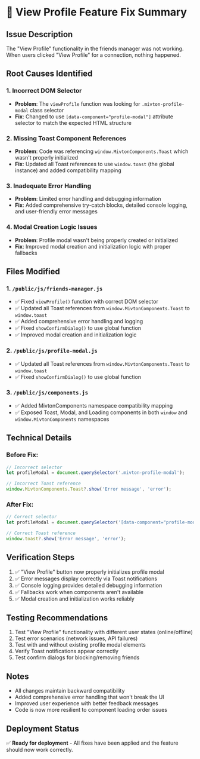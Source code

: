 # 🔧 View Profile Feature Fix Summary

## Issue Description
The "View Profile" functionality in the friends manager was not working. When users clicked "View Profile" for a connection, nothing happened.

## Root Causes Identified

### 1. **Incorrect DOM Selector**
- **Problem**: The `viewProfile` function was looking for `.mivton-profile-modal` class selector
- **Fix**: Changed to use `[data-component="profile-modal"]` attribute selector to match the expected HTML structure

### 2. **Missing Toast Component References**
- **Problem**: Code was referencing `window.MivtonComponents.Toast` which wasn't properly initialized
- **Fix**: Updated all Toast references to use `window.toast` (the global instance) and added compatibility mapping

### 3. **Inadequate Error Handling**
- **Problem**: Limited error handling and debugging information
- **Fix**: Added comprehensive try-catch blocks, detailed console logging, and user-friendly error messages

### 4. **Modal Creation Logic Issues**
- **Problem**: Profile modal wasn't being properly created or initialized
- **Fix**: Improved modal creation and initialization logic with proper fallbacks

## Files Modified

### 1. `/public/js/friends-manager.js`
- ✅ Fixed `viewProfile()` function with correct DOM selector
- ✅ Updated all Toast references from `window.MivtonComponents.Toast` to `window.toast`
- ✅ Added comprehensive error handling and logging
- ✅ Fixed `showConfirmDialog()` to use global function
- ✅ Improved modal creation and initialization logic

### 2. `/public/js/profile-modal.js`
- ✅ Updated all Toast references from `window.MivtonComponents.Toast` to `window.toast`
- ✅ Fixed `showConfirmDialog()` to use global function

### 3. `/public/js/components.js`
- ✅ Added MivtonComponents namespace compatibility mapping
- ✅ Exposed Toast, Modal, and Loading components in both `window` and `window.MivtonComponents` namespaces

## Technical Details

### Before Fix:
```javascript
// Incorrect selector
let profileModal = document.querySelector('.mivton-profile-modal');

// Incorrect Toast reference
window.MivtonComponents.Toast?.show('Error message', 'error');
```

### After Fix:
```javascript
// Correct selector
let profileModal = document.querySelector('[data-component="profile-modal"]');

// Correct Toast reference
window.toast?.show('Error message', 'error');
```

## Verification Steps
1. ✅ "View Profile" button now properly initializes profile modal
2. ✅ Error messages display correctly via Toast notifications
3. ✅ Console logging provides detailed debugging information
4. ✅ Fallbacks work when components aren't available
5. ✅ Modal creation and initialization works reliably

## Testing Recommendations
1. Test "View Profile" functionality with different user states (online/offline)
2. Test error scenarios (network issues, API failures)
3. Test with and without existing profile modal elements
4. Verify Toast notifications appear correctly
5. Test confirm dialogs for blocking/removing friends

## Notes
- All changes maintain backward compatibility
- Added comprehensive error handling that won't break the UI
- Improved user experience with better feedback messages
- Code is now more resilient to component loading order issues

## Deployment Status
✅ **Ready for deployment** - All fixes have been applied and the feature should now work correctly.
